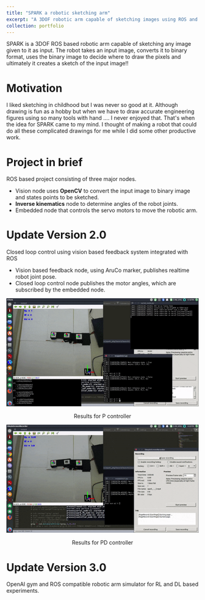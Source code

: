 ```yaml
---
title: "SPARK a robotic sketching arm"
excerpt: "A 3DOF robotic arm capable of sketching images using ROS and OpenCV <br/><img src='/images/500x300.png'>"
collection: portfolio
---
```


SPARK is a 3DOF ROS based robotic arm capable of sketching any image given to it as input. The robot takes an input image, converts it to binary format, uses the binary image to decide where to draw the pixels and ultimately it creates a sketch of the input image!!


Motivation
==========

I liked sketching in childhood but I was never so good at it. Although drawing is fun as a hobby but when we have to draw accurate engineering figures using so many tools with hand .... I never enjoyed that. That's when the idea for SPARK came to my mind. I thought of making a robot that could do all these complicated drawings for me while I did some other productive work.


Project in brief
================

ROS based project consisting of three major nodes.
* Vision node uses **OpenCV** to convert the input image to binary image and states points to be sketched.
* **Inverse kinematics** node to determine angles of the robot joints.
* Embedded node that controls the servo motors to move the robotic arm.


Update Version 2.0
==================

Closed loop control using vision based feedback system integrated with ROS
* Vision based feedback node, using AruCo marker, publishes realtime robot joint pose.
* Closed loop control node publishes the motor angles, which are subscribed by the embedded node.

<p align='center'>
  <img src='/images/spark-pid1.gif'>
</p>
<p align='center'>
    Results for P controller
</p>

<p align='center'>
  <img src='/images/2.gif'>
</p>
<p align='center'>
    Results for PD controller
</p>


Update Version 3.0
==================

OpenAI gym and ROS compatible robotic arm simulator for RL and DL based experiments.
